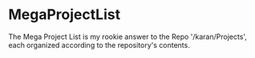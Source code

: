# MegaProjectList
The Mega Project List is my rookie answer to the Repo '/karan/Projects', each organized according to the repository's contents.
